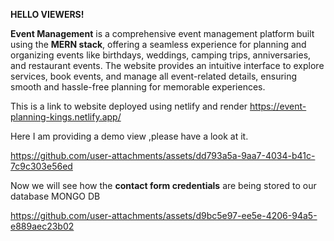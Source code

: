 **HELLO VIEWERS!**

**Event Management** is a comprehensive event management platform built using the **MERN stack**, offering a seamless experience for planning and organizing events like birthdays, weddings, camping trips, anniversaries, and restaurant events. The website provides an intuitive interface to explore services, book events, and manage all event-related details, ensuring smooth and hassle-free planning for memorable experiences.

This is a link to website deployed using netlify and render
https://event-planning-kings.netlify.app/

Here I am providing a demo view ,please have a look at it.



https://github.com/user-attachments/assets/dd793a5a-9aa7-4034-b41c-7c9c303e56ed

Now we will see how the **contact form credentials** are being stored to  our database MONGO DB


https://github.com/user-attachments/assets/d9bc5e97-ee5e-4206-94a5-e889aec23b02








